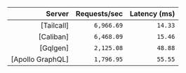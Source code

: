 <!-- PERFORMANCE_RESULTS_START -->

| Server | Requests/sec | Latency (ms) |
|--------:|--------------:|--------------:|
| [Tailcall] | `6,966.69` | `14.33` |
| [Caliban] | `6,468.09` | `15.46` |
| [Gqlgen] | `2,125.08` | `48.88` |
| [Apollo GraphQL] | `1,796.95` | `55.55` |

<!-- PERFORMANCE_RESULTS_END -->
